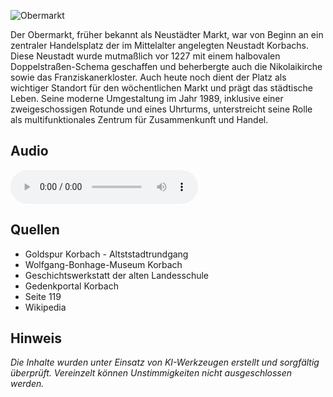 ![Obermarkt](./images/korbach/p21.jpg)

Der Obermarkt, früher bekannt als Neustädter Markt, war von Beginn an ein zentraler Handelsplatz der im Mittelalter angelegten Neustadt Korbachs. Diese Neustadt wurde mutmaßlich vor 1227 mit einem halbovalen Doppelstraßen-Schema geschaffen und beherbergte auch die Nikolaikirche sowie das Franziskanerkloster. Auch heute noch dient der Platz als wichtiger Standort für den wöchentlichen Markt und prägt das städtische Leben. Seine moderne Umgestaltung im Jahr 1989, inklusive einer zweigeschossigen Rotunde und eines Uhrturms, unterstreicht seine Rolle als multifunktionales Zentrum für Zusammenkunft und Handel.

## Audio

<audio controls class="full-width-audio">
  <source src="locales/korbach/de/p21.mp3" type="audio/mpeg">
  Dein Browser unterstützt kein Audioelement.
</audio>

## Quellen

- Goldspur Korbach - Altststadtrundgang
- Wolfgang-Bonhage-Museum Korbach
- Geschichtswerkstatt der alten Landesschule
- Gedenkportal Korbach
- Seite 119
- Wikipedia

## Hinweis

_Die Inhalte wurden unter Einsatz von KI-Werkzeugen erstellt und sorgfältig überprüft. Vereinzelt können Unstimmigkeiten nicht ausgeschlossen werden._